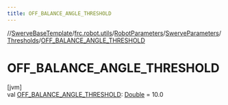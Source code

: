 ```yaml
---
title: OFF_BALANCE_ANGLE_THRESHOLD
---
```

//[SwerveBaseTemplate](../../../../../index.html)/[frc.robot.utils](../../../index.html)/[RobotParameters](../../index.html)/[SwerveParameters](../index.html)/[Thresholds](index.html)/[OFF_BALANCE_ANGLE_THRESHOLD](-o-f-f_-b-a-l-a-n-c-e_-a-n-g-l-e_-t-h-r-e-s-h-o-l-d.html)



# OFF_BALANCE_ANGLE_THRESHOLD



[jvm]\
val [OFF_BALANCE_ANGLE_THRESHOLD](-o-f-f_-b-a-l-a-n-c-e_-a-n-g-l-e_-t-h-r-e-s-h-o-l-d.html): [Double](https://kotlinlang.org/api/latest/jvm/stdlib/kotlin/-double/index.html) = 10.0





